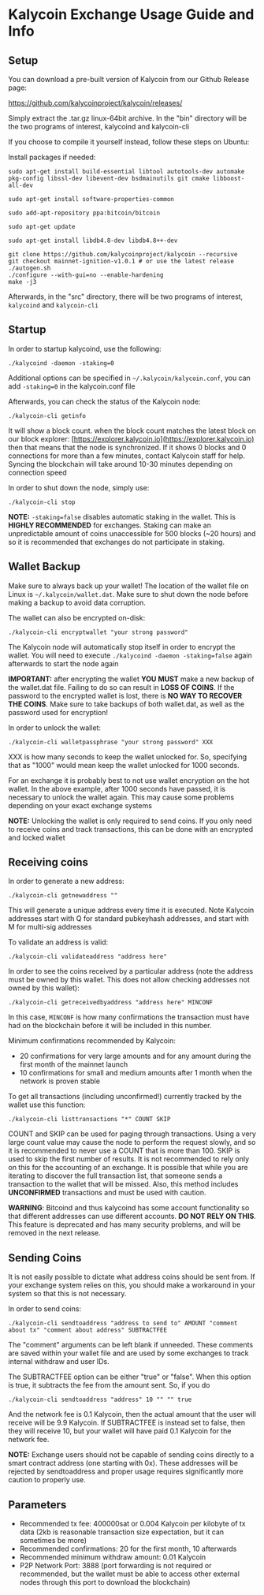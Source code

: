 # Kalycoin Exchange Usage Guide and Info

## Setup

You can download a pre-built version of Kalycoin from our Github Release page:

https://github.com/kalycoinproject/kalycoin/releases/

Simply extract the .tar.gz linux-64bit archive. In the "bin" directory will be the two programs of interest, kalycoind and kalycoin-cli

If you choose to compile it yourself instead, follow these steps on Ubuntu:

Install packages if needed:


```
sudo apt-get install build-essential libtool autotools-dev automake pkg-config libssl-dev libevent-dev bsdmainutils git cmake libboost-all-dev

sudo apt-get install software-properties-common

sudo add-apt-repository ppa:bitcoin/bitcoin

sudo apt-get update

sudo apt-get install libdb4.8-dev libdb4.8++-dev
```



```
git clone https://github.com/kalycoinproject/kalycoin --recursive
git checkout mainnet-ignition-v1.0.1 # or use the latest release
./autogen.sh
./configure --with-gui=no --enable-hardening
make -j3
```

Afterwards, in the "src" directory, there will be two programs of interest, `kalycoind` and `kalycoin-cli`

## Startup

In order to startup kalycoind, use the following:


```
./kalycoind -daemon -staking=0
```

Additional options can be specified in `~/.kalycoin/kalycoin.conf`, you can add `-staking=0` in the kalycoin.conf file

Afterwards, you can check the status of the Kalycoin node:


```
./kalycoin-cli getinfo
```


It will show a block count. when the block count matches the latest block on our block explorer: [https://explorer.kalycoin.io](https://explorer.kalycoin.io) then that means that the node is synchronized. If it shows 0 blocks and 0 connections for more than a few minutes, contact Kalycoin staff for help. Syncing the blockchain will take around 10-30 minutes depending on connection speed


In order to shut down the node, simply use:

```
./kalycoin-cli stop
```

**NOTE:** `-staking=false` disables automatic staking in the wallet. This is **HIGHLY RECOMMENDED** for exchanges. Staking can make an unpredictable amount of coins unaccessible for 500 blocks (~20 hours) and so it is recommended that exchanges do not participate in staking.

## Wallet Backup

Make sure to always back up your wallet! The location of the wallet file on Linux is `~/.kalycoin/wallet.dat`. Make sure to shut down the node before making a backup to avoid data corruption.

The wallet can also be encrypted on-disk:


```
./kalycoin-cli encryptwallet "your strong password"
```

The Kalycoin node will automatically stop itself in order to encrypt the wallet. You will need to execute `./kalycoind -daemon -staking=false` again afterwards to start the node again

**IMPORTANT:** after encrypting the wallet **YOU MUST** make a new backup of the wallet.dat file. Failing to do so can result in **LOSS OF COINS**. If the password to the encrypted wallet is lost, there is **NO WAY TO RECOVER THE COINS**. Make sure to take backups of both wallet.dat, as well as the password used for encryption!

In order to unlock the wallet:


```
./kalycoin-cli walletpassphrase "your strong password" XXX
```


XXX is how many seconds to keep the wallet unlocked for. So, specifying that as "1000" would mean keep the wallet unlocked for 1000 seconds.

For an exchange it is probably best to not use wallet encryption on the hot wallet. In the above example, after 1000 seconds have passed, it is necessary to unlock the wallet again. This may cause some problems depending on your exact exchange systems

**NOTE:** Unlocking the wallet is only required to send coins. If you only need to receive coins and track transactions, this can be done with an encrypted and locked wallet

## Receiving coins

In order to generate a new address:


```
./kalycoin-cli getnewaddress ""
```

This will generate a unique address every time it is executed. Note Kalycoin addresses start with Q for standard pubkeyhash addresses, and start with M for multi-sig addresses

To validate an address is valid:


```
./kalycoin-cli validateaddress "address here"
```

In order to see the coins received by a particular address (note the address must be owned by this wallet. This does not allow checking addresses not owned by this wallet):


```
./kalycoin-cli getreceivedbyaddress "address here" MINCONF
```

In this case, `MINCONF` is how many confirmations the transaction must have had on the blockchain before it will be included in this number.

Minimum confirmations recommended by Kalycoin:

- 20 confirmations for very large amounts and for any amount during the first month of the mainnet launch
- 10 confirmations for small and medium amounts after 1 month when the network is proven stable

To get all transactions (including unconfirmed!) currently tracked by the wallet use this function:


```
./kalycoin-cli listtransactions "*" COUNT SKIP
```

COUNT and SKIP can be used for paging through transactions. Using a very large count value may cause the node to perform the request slowly, and so it is recommended to never use a COUNT that is more than 100. SKIP is used to skip the first number of results. It is not recommended to rely only on this for the accounting of an exchange. It is possible that while you are iterating to discover the full transaction list, that someone sends a transaction to the wallet that will be missed. Also, this method includes **UNCONFIRMED** transactions and must be used with caution.

**WARNING**: Bitcoind and thus kalycoind has some account functionality so that different addresses can use different accounts. **DO NOT RELY ON THIS**. This feature is deprecated and has many security problems, and will be removed in the next release.

## Sending Coins

It is not easily possible to dictate what address coins should be sent from. If your exchange system relies on this, you should make a workaround in your system so that this is not necessary.

In order to send coins:


```
./kalycoin-cli sendtoaddress "address to send to" AMOUNT "comment about tx" "comment about address" SUBTRACTFEE
```

The "comment" arguments can be left blank if unneeded. These comments are saved within your wallet file and are used by some exchanges to track internal withdraw and user IDs.

The SUBTRACTFEE option can be either "true" or "false". When this option is true, it subtracts the fee from the amount sent. So, if you do


```
./kalycoin-cli sendtoaddress "address" 10 "" "" true
```

And the network fee is 0.1 Kalycoin, then the actual amount that the user will receive will be 9.9 Kalycoin. If SUBTRACTFEE is instead set to false, then they will receive 10, but your wallet will have paid 0.1 Kalycoin for the network fee.

**NOTE:** Exchange users should not be capable of sending coins directly to a smart contract address (one starting with 0x). These addresses will be rejected by sendtoaddress and proper usage requires significantly more caution to properly use.

## Parameters

- Recommended tx fee: 400000sat or 0.004 Kalycoin per kilobyte of tx data (2kb is reasonable transaction size expectation, but it can sometimes be more)
- Recommended confirmations: 20 for the first month, 10 afterwards
- Recommended minimum withdraw amount: 0.01 Kalycoin
- P2P Network Port: 3888 (port forwarding is not required or recommended, but the wallet must be able to access other external nodes through this port to download the blockchain)
